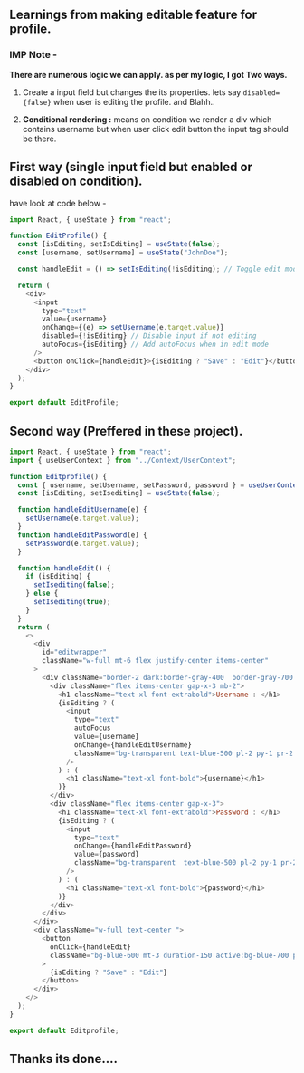 ## Learnings from making editable feature for profile.

### IMP Note -

**There are numerous logic we can apply. as per my logic, I got Two ways.**

1. Create a input field but changes the its properties. lets say `disabled={false}` when user is editing the profile. and Blahh..

2. **Conditional rendering :** means on condition we render a div which contains username but when user click edit button the input tag should be there.

## First way (single input field but enabled or disabled on condition).

have look at code below -

```javascript
import React, { useState } from "react";

function EditProfile() {
  const [isEditing, setIsEditing] = useState(false);
  const [username, setUsername] = useState("JohnDoe");

  const handleEdit = () => setIsEditing(!isEditing); // Toggle edit mode

  return (
    <div>
      <input
        type="text"
        value={username}
        onChange={(e) => setUsername(e.target.value)}
        disabled={!isEditing} // Disable input if not editing
        autoFocus={isEditing} // Add autoFocus when in edit mode
      />
      <button onClick={handleEdit}>{isEditing ? "Save" : "Edit"}</button>
    </div>
  );
}

export default EditProfile;
```

## Second way (Preffered in these project).

```javascript
import React, { useState } from "react";
import { useUserContext } from "../Context/UserContext";

function Editprofile() {
  const { username, setUsername, setPassword, password } = useUserContext();
  const [isEditing, setIsediting] = useState(false);

  function handleEditUsername(e) {
    setUsername(e.target.value);
  }
  function handleEditPassword(e) {
    setPassword(e.target.value);
  }

  function handleEdit() {
    if (isEditing) {
      setIsediting(false);
    } else {
      setIsediting(true);
    }
  }
  return (
    <>
      <div
        id="editwrapper"
        className="w-full mt-6 flex justify-center items-center"
      >
        <div className="border-2 dark:border-gray-400  border-gray-700 px-8 py-2">
          <div className="flex items-center gap-x-3 mb-2">
            <h1 className="text-xl font-extrabold">Username : </h1>
            {isEditing ? (
              <input
                type="text"
                autoFocus
                value={username}
                onChange={handleEditUsername}
                className="bg-transparent text-blue-500 pl-2 py-1 pr-2 text-xl font-bold"
              />
            ) : (
              <h1 className="text-xl font-bold">{username}</h1>
            )}
          </div>
          <div className="flex items-center gap-x-3">
            <h1 className="text-xl font-extrabold">Password : </h1>
            {isEditing ? (
              <input
                type="text"
                onChange={handleEditPassword}
                value={password}
                className="bg-transparent  text-blue-500 pl-2 py-1 pr-2 text-xl font-bold"
              />
            ) : (
              <h1 className="text-xl font-bold">{password}</h1>
            )}
          </div>
        </div>
      </div>
      <div className="w-full text-center ">
        <button
          onClick={handleEdit}
          className="bg-blue-600 mt-3 duration-150 active:bg-blue-700 px-2 py-1 rounded-sm"
        >
          {isEditing ? "Save" : "Edit"}
        </button>
      </div>
    </>
  );
}

export default Editprofile;
```

## Thanks its done....
